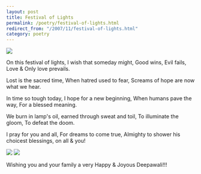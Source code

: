```yaml
---
layout: post
title: Festival of Lights
permalink: /poetry/festival-of-lights.html
redirect_from: "/2007/11/festival-of-lights.html"
category: poetry
---
```


<img src="http://3.bp.blogspot.com/_Igofzvi0TDM/RzSJDYg3GYI/AAAAAAAACJY/xd8ZumeIUl4/s400/shreeom.jpg" >

On this festival of lights, I wish that someday might,
Good wins, Evil fails, Love & Only love prevails.

Lost is the sacred time, When hatred used to fear,
Screams of hope are now what we hear.

In time so tough today, I hope for a new beginning,
When humans pave the way, For a blessed meaning.

We burn in lamp's oil, earned through sweat and toil,
To illuminate the gloom, To defeat the doom.

I pray for you and all, For dreams to come true,
Almighty to shower his choicest blessings, on all & you!

<img src="http://1.bp.blogspot.com/_Igofzvi0TDM/RzSK24g3GbI/AAAAAAAACKI/EV6sAmQjAnM/s1600-h/laxmiji.jpg" />
<img src="http://2.bp.blogspot.com/_Igofzvi0TDM/RzSK8Ig3GcI/AAAAAAAACKQ/ai7FAub4PAI/s400/ganeshji.jpg" />

Wishing you and your family a very Happy & Joyous Deepawali!!!
